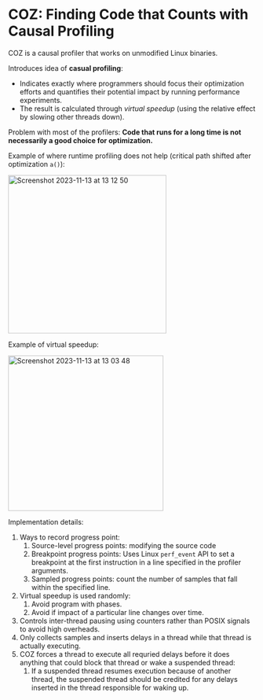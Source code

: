 # COZ: Finding Code that Counts with Causal Profiling

COZ is a causal profiler that works on unmodified Linux binaries.

Introduces idea of **casual profiling**:
- Indicates exactly where programmers should focus their optimization efforts and quantifies their potential impact by running performance experiments.
- The result is calculated through *virtual speedup* (using the relative effect by slowing other threads down).

Problem with most of the profilers: **Code that runs for a long time is not necessarily a good choice for optimization.**

Example of where runtime profiling does not help (critical path shifted after optimization `a()`):

<img width="322" alt="Screenshot 2023-11-13 at 13 12 50" src="https://github.com/zikunw/system-group-research/assets/68682076/6d80732b-480b-4694-aeda-6ab04daec8b8">


Example of virtual speedup:

<img width="316" alt="Screenshot 2023-11-13 at 13 03 48" src="https://github.com/zikunw/system-group-research/assets/68682076/50daacfb-7cb2-4b9a-89f2-0b269a29393e">

Implementation details:
1. Ways to record progress point:
	1. Source-level progress points: modifying the source code
	2. Breakpoint progress points: Uses Linux `perf_event` API to set a breakpoint at the first instruction in a line specified in the profiler arguments.
	3. Sampled progress points: count the number of samples that fall within the specified line.
2. Virtual speedup is used randomly:
	1. Avoid program with phases.
	2. Avoid if impact of a particular line changes over time.
3. Controls inter-thread pausing using counters rather than POSIX signals to avoid high overheads.
4. Only collects samples and inserts delays in a thread while that thread is actually executing.
5. COZ forces a thread to execute all requried delays before it does anything that could block that thread or wake a suspended thread:
	1. If a suspended thread resumes execution because of another thread, the suspended thread should be credited for any delays inserted in the thread responsible for waking up.
